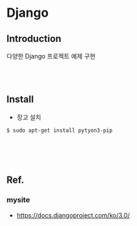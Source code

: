 # Django

## Introduction
다양한 Django 프로젝트 예제 구현

<br><br>

## Install

* 장고 설치
```
$ sudo apt-get install pytyon3-pip

```

<br><br><br>

## Ref.
### mysite
* https://docs.djangoproject.com/ko/3.0/

### 

